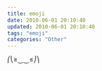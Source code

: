 ```yaml
---
title: emoji
date: 2010-06-01 20:10:40
updated: 2010-06-01 20:10:40
tags: "emoji"
categories: "Other"
---
```


⎛⎝≥⏝⏝≤⎠⎞
